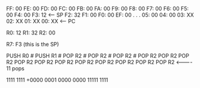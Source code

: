 FF: 00 
FE: 00
FD: 00
FC: 00
FB: 00
FA: 00
F9: 00
F8: 00
F7: 00
F6: 00 
F5: 00 
F4: 00 
F3: 12 <-- SP
F2: 32 
F1: 00
F0: 00
EF: 00
.
.
.
05: 00
04: 00
03: XX
02: XX 
01: XX 
00: XX <-- PC 


R0: 12
R1: 32
R2: 00

R7: F3 (this is the SP)

PUSH R0 #
PUSH R1 #
POP R2 #
POP R2 #
POP R2 #
POP R2
POP R2
POP R2
POP R2
POP R2
POP R2
POP R2
POP R2
POP R2
POP R2
POP R2 <---- 11 pops



 1111 1111
+0000 0001
 0000 0000
11111 1111